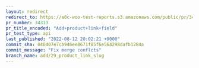 ```yaml
---
layout: redirect
redirect_to: https://a8c-woo-test-reports.s3.amazonaws.com/public/pr/34313/api/index.html
pr_number: 34313
pr_title_encoded: "Add+product+link+field"
pr_test_type: api
last_published: "2022-08-12 20:02:21 +0000"
commit_sha: 040407e7cb946ee8671f85f6e564298dafb1284a
commit_message: "Fix merge conflcts"
branch_name: add/29_product_link_slug
---
```

